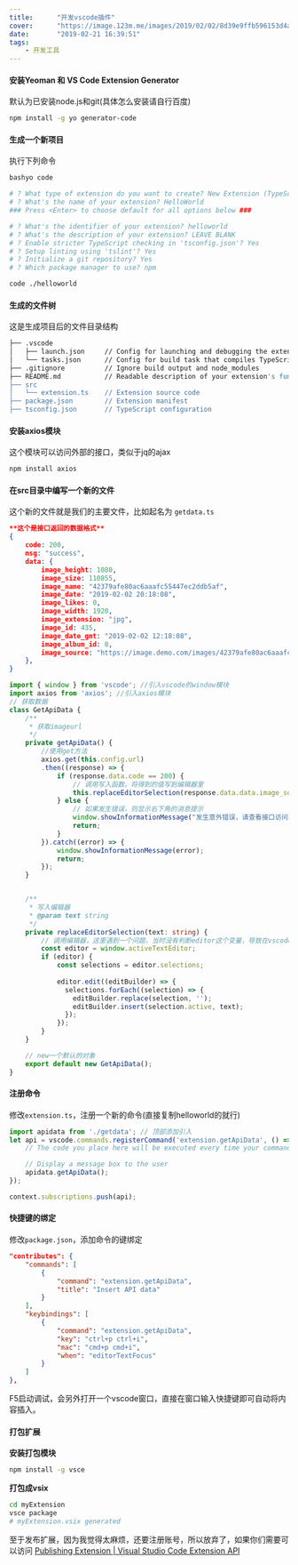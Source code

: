 ```yaml
---
title:      "开发vscode插件"
cover:      "https://image.123m.me/images/2019/02/02/8d39e9ffb596153d4ae879af3e786d69.md.png"
date:       "2019-02-21 16:39:51"
tags:
    - 开发工具
---
```


#### 安装Yeoman 和 VS Code Extension Generator  
默认为已安装node.js和git(具体怎么安装请自行百度)
```bash
npm install -g yo generator-code
```
#### 生成一个新项目  
执行下列命令
```bash
bashyo code

# ? What type of extension do you want to create? New Extension (TypeScript)
# ? What's the name of your extension? HelloWorld
### Press <Enter> to choose default for all options below ###

# ? What's the identifier of your extension? helloworld
# ? What's the description of your extension? LEAVE BLANK
# ? Enable stricter TypeScript checking in 'tsconfig.json'? Yes
# ? Setup linting using 'tslint'? Yes
# ? Initialize a git repository? Yes
# ? Which package manager to use? npm

code ./helloworld

```
#### 生成的文件树  
这是生成项目后的文件目录结构
```bash
├── .vscode
│   ├── launch.json     // Config for launching and debugging the extension
│   └── tasks.json      // Config for build task that compiles TypeScript
├── .gitignore          // Ignore build output and node_modules
├── README.md           // Readable description of your extension's functionality
├── src
│   └── extension.ts    // Extension source code
├── package.json        // Extension manifest
├── tsconfig.json       // TypeScript configuration
```
#### 安装axios模块  
这个模块可以访问外部的接口，类似于jq的ajax
```bash
npm install axios
```
#### 在src目录中编写一个新的文件  
这个新的文件就是我们的主要文件，比如起名为 `getdata.ts`
```json
**这个是接口返回的数据格式**
{
    code: 200,
    msg: "success",
    data: {
        image_height: 1080,
        image_size: 110855,
        image_name: "42379afe80ac6aaafc55447ec2ddb5af",
        image_date: "2019-02-02 20:18:08",
        image_likes: 0,
        image_width: 1920,
        image_extension: "jpg",
        image_id: 435,
        image_date_gmt: "2019-02-02 12:18:08",
        image_album_id: 8,
        image_source: "https://image.demo.com/images/42379afe80ac6aaafc55447ec2ddb5af.jpg"
    },
}
```
```typescript
import { window } from 'vscode'; //引入vscode的window模块
import axios from 'axios'; //引入axios模块
// 获取数据
class GetApiData {
    /**
     * 获取imageurl
     */
    private getApiData() {
        //使用get方法
        axios.get(this.config.url)
        .then((response) => {
            if (response.data.code == 200) {
                // 调用写入函数，将得到的值写到编辑器里
                this.replaceEditorSelection(response.data.data.image_source);
            } else {
                // 如果发生错误，则显示右下角的消息提示
                window.showInformationMessage("发生意外错误，请查看接口访问状态.");
                return;
            }
        }).catch((error) => { 
            window.showInformationMessage(error);
            return;
        });
    }


    /**
     * 写入编辑器
     * @param text string
     */
    private replaceEditorSelection(text: string) {
        // 调用编辑器，这里遇到一个问题，当时没有判断editor这个变量，导致在vscode里一直提示对象是未定义的，然后没法进行打包，这个编辑器的值有或未定义的参数，所以加了一个判断
        const editor = window.activeTextEditor;
        if (editor) {
            const selections = editor.selections;
          
            editor.edit((editBuilder) => {
              selections.forEach((selection) => {
                editBuilder.replace(selection, '');
                editBuilder.insert(selection.active, text);
              });
            });
        }
    }

    // new一个默认的对象
    export default new GetApiData();
}
```
#### 注册命令  
修改`extension.ts`，注册一个新的命令(直接复制helloworld的就行)
```typescript
import apidata from './getdata'; // 顶部添加引入
let api = vscode.commands.registerCommand('extension.getApiData', () => {
    // The code you place here will be executed every time your command is executed

    // Display a message box to the user
    apidata.getApiData();
});

context.subscriptions.push(api);
```
#### 快捷键的绑定  
修改`package.json`，添加命令的键绑定
```json
"contributes": {
    "commands": [
        {
            "command": "extension.getApiData",
            "title": "Insert API data"
        }
    ],
    "keybindings": [
        {
            "command": "extension.getApiData",
            "key": "ctrl+p ctrl+i",
            "mac": "cmd+p cmd+i",
            "when": "editorTextFocus"
        }
    ]
},
```
F5启动调试，会另外打开一个vscode窗口，直接在窗口输入快捷键即可自动将内容插入。  
#### 打包扩展
**安装打包模块**
```bash
npm install -g vsce
```
**打包成vsix**
```bash
cd myExtension
vsce package
# myExtension.vsix generated
```
至于发布扩展，因为我觉得太麻烦，还要注册账号，所以放弃了，如果你们需要可以访问 [Publishing Extension | Visual Studio Code Extension API](https://code.visualstudio.com/api/working-with-extensions/publishing-extension)